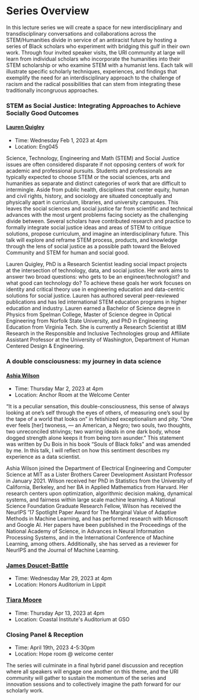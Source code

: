 # Series Overview

In this lecture series we will create a space for new interdisciplinary and transdisciplinary conversations and collaborations across the STEM/Humanities divide in service of an antiracist future by hosting a series of Black scholars who experiment with bridging this gulf in their own work.  Through four invited speaker visits, the URI community at large will learn from individual scholars who incorporate the humanities into their STEM scholarship or who examine STEM with a humanist lens. Each talk will illustrate specific scholarly techniques, experiences, and findings that exemplify the need for an interdisciplinary approach to the challenge of racism and the radical possibilities that can stem from integrating these traditionally incongruous approaches.


### STEM as Social Justice: Integrating Approaches to Achieve Socially Good Outcomes

#### [Lauren Quigley](https://laurenthomasquigley.com/)

- Time: Wednesday Feb 1, 2023 at 4pm
- Location: Eng045


<!-- ```{list-table}
* - Time
  - Location
* - Wednesday Feb 1, 2023 at 4pm
  - Eng045
``` -->

Science, Technology, Engineering and Math (STEM) and Social Justice issues are often
considered disparate if not opposing centers of work for academic and professional pursuits.
Students and professionals are typically expected to choose STEM or the social sciences, arts
and humanities as separate and distinct categories of work that are difficult to intermingle. Aside
from public health, disciplines that center equity, human and civil rights, history, and sociology
are situated conceptually and physically apart in curriculum, libraries, and university campuses.
This leaves the social sciences and social justice far from scientific and technical advances with
the most urgent problems facing society as the challenging divide between. Several scholars
have contributed research and practice to formally integrate social justice ideas and areas of
STEM to critique solutions, propose curriculum, and imagine an interdisciplinary future. This talk
will explore and reframe STEM process, products, and knowledge through the lens of social
justice as a possible path toward the Beloved Community and STEM for human and social
good.

Lauren Quigley, PhD is a Research Scientist leading social impact projects at the intersection of
technology, data, and social justice. Her work aims to answer two broad questions: who gets to
be an engineer/technologist? and what good can technology do? To achieve these goals her
work focuses on identity and critical theory use in engineering education and data-centric
solutions for social justice.
Lauren has authored several peer-reviewed publications and has led international STEM
education programs in higher education and industry. Lauren earned a Bachelor of Science
degree in Physics from Spelman College, Master of Science degree in Optical Engineering from
Norfolk State University, and PhD in Engineering Education from Virginia Tech. She is currently a
Research Scientist at IBM Research in the Responsible and Inclusive Technologies group and
Affiliate Assistant Professor at the University of Washington, Department of Human Centered
Design & Engineering.





### A double consciousness: my journey in data science 

#### [Ashia Wilson](https://www.ashiawilson.com/)

<!-- ```{list-table} -->
- Time: Thursday Mar 2, 2023 at 4pm
- Location: Anchor Room at the Welcome Center
<!-- * - 
  - 
``` -->

 “It is a peculiar sensation, this double-consciousness, this sense of always looking at one’s self through the eyes of others, of measuring one’s soul by the tape of a world that looks on” in fetishized exceptionalism and pity. “One ever feels [her] twoness, — an American, a Negro; two souls, two thoughts, two unreconciled strivings; two warring ideals in one dark body, whose dogged strength alone keeps it from being torn asunder.” This statement was written by Du Bois in his book “Souls of Black folks” and was amended by me. In this talk, I will reflect on how this sentiment describes my experience as a data scientist.

Ashia Wilson joined the Department of Electrical Engineering and Computer Science at MIT as a Lister Brothers Career Development Assistant Professor in January 2021. Wilson received her PhD in Statistics from the University of California, Berkeley, and her BA in Applied Mathematics from Harvard. Her research centers upon optimization, algorithmic decision making, dynamical systems, and fairness within large scale machine learning. A National Science Foundation Graduate Research Fellow, Wilson has received the NeurIPS ’17 Spotlight Paper Award for The Marginal Value of Adaptive Methods in Machine Learning, and has performed research with Microsoft and Google AI. Her papers have been published in the Proceedings of the National Academy of Science, in Advances in Neural Information Processing Systems, and in the International Conference of Machine Learning, among others. Additionally, she has served as a reviewer for NeurIPS and the Journal of Machine Learning.

### [James Doucet-Battle](https://doucetbattle.sites.ucsc.edu/)

<!-- ```{list-table} -->
- Time:  Wednesday Mar 29, 2023 at 4pm
- Location: Honors Auditorium in Lippit
<!-- * -
  - TBA
``` -->



### [Tiara Moore](https://www.tiaramoore.com/)

<!-- ```{list-table} -->
- Time: Thursday Apr 13, 2023 at 4pm
- Location: Coastal Institute's Auditorium at GSO
<!-- * - 
  - TBA @ GSO
``` -->

<!-- Founder of Black in Marine Science -->

### Closing Panel & Reception 

<!-- ```{list-table} -->
- Time: April 19th, 2023  4-5:30pm
- Location: Hope room @ welcome center 
<!-- * - 
  - 
``` -->


The series will culminate in a final hybrid panel discussion and reception where all speakers will engage one another on this theme, and the URI community will gather to sustain the momentum of the series and innovation sessions and to collectively imagine the path forward for our scholarly work. 

